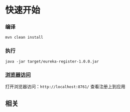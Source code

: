 # 快速开始

### 编译
``
mvn clean install 
``

    
### 执行

`
java -jar target/eureka-register-1.0.0.jar
`

### [浏览器访问](http://localhost:8761/)

打开浏览器访问：`http://localhost:8761/` 查看注册上到应用

## 相关

